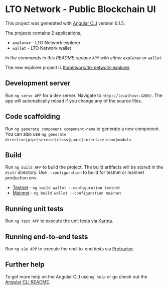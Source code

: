 # LTO Network - Public Blockchain UI

This project was generated with [Angular CLI](https://github.com/angular/angular-cli) version 6.1.5.

The projects contains 2 applications;

* ~~`explorer` - LTO Network explorer~~
* `wallet` - LTO Network wallet

_In the commands in this README replace `APP` with either ~~`explorer`~~ or `wallet`._

The new explorer project is [ltonetwork/lto-network-explorer](https://github.com/ltonetwork/lto-network-explorer).

## Development server

Run `ng serve APP` for a dev server. Navigate to `http://localhost:4200/`. The app will automatically reload if you change any of the source files.

## Code scaffolding

Run `ng generate component component-name` to generate a new component. You can also use `ng generate directive|pipe|service|class|guard|interface|enum|module`.

## Build

Run `ng build APP` to build the project. The build artifacts will be stored in the `dist/` directory. Use `--configuration` to build for testnet or mainnet production env.

* [Testnet](https://testnet-wallet.ltonetwork.com/) - `ng build wallet --configuration testnet`
* [Mainnet](https://wallet.lto.network/) - `ng build wallet --configuration mainnet`

## Running unit tests

Run `ng test APP` to execute the unit tests via [Karma](https://karma-runner.github.io).

## Running end-to-end tests

Run `ng e2e APP` to execute the end-to-end tests via [Protractor](http://www.protractortest.org/).

## Further help

To get more help on the Angular CLI use `ng help` or go check out the [Angular CLI README](https://github.com/angular/angular-cli/blob/master/README.md).
